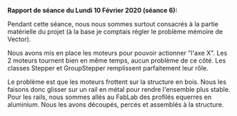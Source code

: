 **Rapport de séance du Lundi 10 Février 2020 (séance 6):**

Pendant cette séance, nous nous sommes surtout consacrés à la partie matérielle du projet (à la base je comptais régler le problème mémoire de Vector).

Nous avons mis en place les moteurs pour pouvoir actionner "l'axe X". Les 2 moteurs tournent bien en même temps, aucun problème de ce côté.
Les classes Stepper et GroupStepper remplissent parfaitement leur rôle.


Le problème est que les moteurs frottent sur la structure en bois. Nous les faisons donc glisser sur un rail en métal pour rendre l'ensemble plus stable. Pour les rails, nous sommes allés au FabLab des profilés equerres en aluminium.
Nous les avons découpés, percés et assemblés à la structure.
